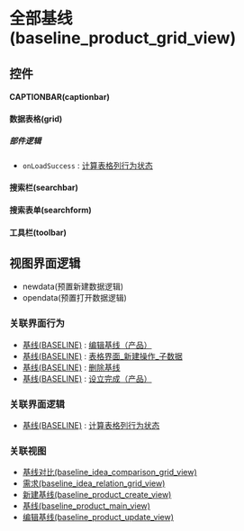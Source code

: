 # 全部基线(baseline_product_grid_view)  <!-- {docsify-ignore-all} -->



## 控件
#### CAPTIONBAR(captionbar)
#### 数据表格(grid)

##### 部件逻辑
* `onLoadSuccess` : [计算表格列行为状态](module/Base/baseline/uilogic/calc_column_action_state)
#### 搜索栏(searchbar)
#### 搜索表单(searchform)
#### 工具栏(toolbar)

## 视图界面逻辑
  * newdata(预置新建数据逻辑)
  * opendata(预置打开数据逻辑)


### 关联界面行为
  * [基线(BASELINE)](module/Base/baseline) : [编辑基线（产品）](module/Base/baseline#界面行为)
  * [基线(BASELINE)](module/Base/baseline) : [表格界面_新建操作_子数据](module/Base/baseline#界面行为)
  * [基线(BASELINE)](module/Base/baseline) : [删除基线](module/Base/baseline#界面行为)
  * [基线(BASELINE)](module/Base/baseline) : [设立完成（产品）](module/Base/baseline#界面行为)

### 关联界面逻辑
  * [基线(BASELINE)](module/Base/baseline) : [计算表格列行为状态](module/Base/baseline/uilogic/calc_column_action_state)

### 关联视图
  * [基线对比(baseline_idea_comparison_grid_view)](app/view/baseline_idea_comparison_grid_view)
  * [需求(baseline_idea_relation_grid_view)](app/view/baseline_idea_relation_grid_view)
  * [新建基线(baseline_product_create_view)](app/view/baseline_product_create_view)
  * [基线(baseline_product_main_view)](app/view/baseline_product_main_view)
  * [编辑基线(baseline_product_update_view)](app/view/baseline_product_update_view)

<script>
 const { createApp } = Vue
  createApp({
    data() {
      return {

      }
    }
  }).use(ElementPlus).mount('#app')
</script>